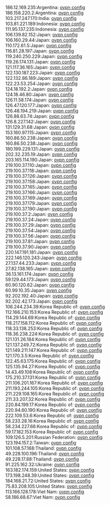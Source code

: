 186.12.169.235:Argentina: [ovpn config](vpn/186_12_169_235.ovpn)  
186.158.220.2:Argentina: [ovpn config](vpn/186_158_220_2.ovpn)  
103.217.247.170:India: [ovpn config](vpn/103_217_247_170.ovpn)  
103.81.221.189:Indonesia: [ovpn config](vpn/103_81_221_189.ovpn)  
111.95.137.235:Indonesia: [ovpn config](vpn/111_95_137_235.ovpn)  
106.139.82.152:Japan: [ovpn config](vpn/106_139_82_152.ovpn)  
106.160.29.44:Japan: [ovpn config](vpn/106_160_29_44.ovpn)  
110.172.61.5:Japan: [ovpn config](vpn/110_172_61_5.ovpn)  
116.81.28.197:Japan: [ovpn config](vpn/116_81_28_197.ovpn)  
119.240.250.229:Japan: [ovpn config](vpn/119_240_250_229.ovpn)  
119.26.174.131:Japan: [ovpn config](vpn/119_26_174_131.ovpn)  
121.117.36.165:Japan: [ovpn config](vpn/121_117_36_165.ovpn)  
122.130.187.223:Japan: [ovpn config](vpn/122_130_187_223.ovpn)  
122.132.86.189:Japan: [ovpn config](vpn/122_132_86_189.ovpn)  
122.23.53.254:Japan: [ovpn config](vpn/122_23_53_254.ovpn)  
124.18.192.2:Japan: [ovpn config](vpn/124_18_192_2.ovpn)  
124.18.46.80:Japan: [ovpn config](vpn/124_18_46_80.ovpn)  
126.11.58.174:Japan: [ovpn config](vpn/126_11_58_174.ovpn)  
126.47.120.177:Japan: [ovpn config](vpn/126_47_120_177.ovpn)  
126.48.194.219:Japan: [ovpn config](vpn/126_48_194_219.ovpn)  
126.88.63.74:Japan: [ovpn config](vpn/126_88_63_74.ovpn)  
126.8.227.142:Japan: [ovpn config](vpn/126_8_227_142.ovpn)  
131.129.31.68:Japan: [ovpn config](vpn/131_129_31_68.ovpn)  
153.160.97.115:Japan: [ovpn config](vpn/153_160_97_115.ovpn)  
160.86.50.238:Japan: [ovpn config](vpn/160_86_50_238.ovpn)  
160.86.50.238:Japan: [ovpn config](vpn/160_86_50_238.ovpn)  
180.199.229.131:Japan: [ovpn config](vpn/180_199_229_131.ovpn)  
202.32.235.19:Japan: [ovpn config](vpn/202_32_235_19.ovpn)  
203.165.114.190:Japan: [ovpn config](vpn/203_165_114_190.ovpn)  
219.100.37.110:Japan: [ovpn config](vpn/219_100_37_110.ovpn)  
219.100.37.118:Japan: [ovpn config](vpn/219_100_37_118.ovpn)  
219.100.37.126:Japan: [ovpn config](vpn/219_100_37_126.ovpn)  
219.100.37.158:Japan: [ovpn config](vpn/219_100_37_158.ovpn)  
219.100.37.165:Japan: [ovpn config](vpn/219_100_37_165.ovpn)  
219.100.37.166:Japan: [ovpn config](vpn/219_100_37_166.ovpn)  
219.100.37.169:Japan: [ovpn config](vpn/219_100_37_169.ovpn)  
219.100.37.179:Japan: [ovpn config](vpn/219_100_37_179.ovpn)  
219.100.37.190:Japan: [ovpn config](vpn/219_100_37_190.ovpn)  
219.100.37.2:Japan: [ovpn config](vpn/219_100_37_2.ovpn)  
219.100.37.24:Japan: [ovpn config](vpn/219_100_37_24.ovpn)  
219.100.37.29:Japan: [ovpn config](vpn/219_100_37_29.ovpn)  
219.100.37.54:Japan: [ovpn config](vpn/219_100_37_54.ovpn)  
219.100.37.56:Japan: [ovpn config](vpn/219_100_37_56.ovpn)  
219.100.37.81:Japan: [ovpn config](vpn/219_100_37_81.ovpn)  
219.100.37.90:Japan: [ovpn config](vpn/219_100_37_90.ovpn)  
220.147.191.181:Japan: [ovpn config](vpn/220_147_191_181.ovpn)  
222.146.120.243:Japan: [ovpn config](vpn/222_146_120_243.ovpn)  
27.137.44.233:Japan: [ovpn config](vpn/27_137_44_233.ovpn)  
27.82.138.165:Japan: [ovpn config](vpn/27_82_138_165.ovpn)  
36.13.161.174:Japan: [ovpn config](vpn/36_13_161_174.ovpn)  
59.129.44.173:Japan: [ovpn config](vpn/59_129_44_173.ovpn)  
60.90.120.62:Japan: [ovpn config](vpn/60_90_120_62.ovpn)  
60.99.10.35:Japan: [ovpn config](vpn/60_99_10_35.ovpn)  
92.202.192.40:Japan: [ovpn config](vpn/92_202_192_40.ovpn)  
92.202.42.173:Japan: [ovpn config](vpn/92_202_42_173.ovpn)  
106.244.234.39:Korea Republic of: [ovpn config](vpn/106_244_234_39.ovpn)  
112.166.210.153:Korea Republic of: [ovpn config](vpn/112_166_210_153.ovpn)  
114.29.144.69:Korea Republic of: [ovpn config](vpn/114_29_144_69.ovpn)  
118.217.158.112:Korea Republic of: [ovpn config](vpn/118_217_158_112.ovpn)  
118.33.138.253:Korea Republic of: [ovpn config](vpn/118_33_138_253.ovpn)  
118.36.238.224:Korea Republic of: [ovpn config](vpn/118_36_238_224.ovpn)  
121.131.26.184:Korea Republic of: [ovpn config](vpn/121_131_26_184.ovpn)  
121.137.249.72:Korea Republic of: [ovpn config](vpn/121_137_249_72.ovpn)  
121.149.211.147:Korea Republic of: [ovpn config](vpn/121_149_211_147.ovpn)  
121.170.3.5:Korea Republic of: [ovpn config](vpn/121_170_3_5.ovpn)  
122.45.63.175:Korea Republic of: [ovpn config](vpn/122_45_63_175.ovpn)  
125.135.94.27:Korea Republic of: [ovpn config](vpn/125_135_94_27.ovpn)  
14.43.49.108:Korea Republic of: [ovpn config](vpn/14_43_49_108.ovpn)  
175.210.37.131:Korea Republic of: [ovpn config](vpn/175_210_37_131.ovpn)  
211.106.201.167:Korea Republic of: [ovpn config](vpn/211_106_201_167.ovpn)  
211.193.244.105:Korea Republic of: [ovpn config](vpn/211_193_244_105.ovpn)  
211.229.108.165:Korea Republic of: [ovpn config](vpn/211_229_108_165.ovpn)  
211.33.207.32:Korea Republic of: [ovpn config](vpn/211_33_207_32.ovpn)  
220.84.199.17:Korea Republic of: [ovpn config](vpn/220_84_199_17.ovpn)  
220.94.60.190:Korea Republic of: [ovpn config](vpn/220_94_60_190.ovpn)  
222.109.53.6:Korea Republic of: [ovpn config](vpn/222_109_53_6.ovpn)  
58.233.28.16:Korea Republic of: [ovpn config](vpn/58_233_28_16.ovpn)  
58.234.227.66:Korea Republic of: [ovpn config](vpn/58_234_227_66.ovpn)  
59.17.182.153:Korea Republic of: [ovpn config](vpn/59_17_182_153.ovpn)  
109.126.5.201:Russian Federation: [ovpn config](vpn/109_126_5_201.ovpn)  
123.194.157.2:Taiwan: [ovpn config](vpn/123_194_157_2.ovpn)  
101.108.57.168:Thailand: [ovpn config](vpn/101_108_57_168.ovpn)  
49.228.100.196:Thailand: [ovpn config](vpn/49_228_100_196.ovpn)  
49.228.17.88:Thailand: [ovpn config](vpn/49_228_17_88.ovpn)  
91.225.162.32:Ukraine: [ovpn config](vpn/91_225_162_32.ovpn)  
163.182.174.159:United States: [ovpn config](vpn/163_182_174_159.ovpn)  
173.198.248.39:United States: [ovpn config](vpn/173_198_248_39.ovpn)  
184.168.21.72:United States: [ovpn config](vpn/184_168_21_72.ovpn)  
75.83.208.105:United States: [ovpn config](vpn/75_83_208_105.ovpn)  
113.166.128.178:Viet Nam: [ovpn config](vpn/113_166_128_178.ovpn)  
58.186.68.67:Viet Nam: [ovpn config](vpn/58_186_68_67.ovpn)  
